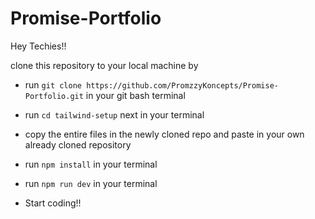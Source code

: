 # Promise-Portfolio
Hey Techies!!

clone this repository to your local machine by 
- run `git clone https://github.com/PromzzyKoncepts/Promise-Portfolio.git` in your git bash terminal
- run `cd tailwind-setup` next in your terminal

- copy the entire files in the newly cloned repo and paste in your own already cloned repository

- run `npm install` in your terminal

- run `npm run dev` in your terminal

- Start coding!!